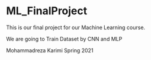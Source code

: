 # ML_FinalProject


This is our final project for our Machine Learning course.

We are going to Train Dataset by CNN and MLP


Mohammadreza Karimi
Spring 2021
